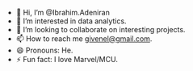 - 👋 Hi, I’m @Ibrahim.Adeniran
- 👀 I’m interested in data analytics.
- 💞️ I’m looking to collaborate on interesting projects.
- 📫 How to reach me givenel@gmail.com.
- 😄 Pronouns: He.
- ⚡ Fun fact: I love Marvel/MCU.

<!---
Brauneyez/Brauneyez is a ✨ special ✨ repository because its `README.md` (this file) appears on your GitHub profile.
You can click the Preview link to take a look at your changes.
--->
